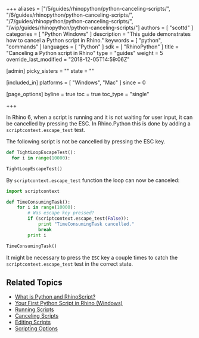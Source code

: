 +++
aliases = ["/5/guides/rhinopython/python-canceling-scripts/", "/6/guides/rhinopython/python-canceling-scripts/", "/7/guides/rhinopython/python-canceling-scripts/", "/wip/guides/rhinopython/python-canceling-scripts/"]
authors = [ "scottd" ]
categories = [ "Python Windows" ]
description = "This guide demonstrates how to cancel a Python script in Rhino."
keywords = [ "python", "commands" ]
languages = [ "Python" ]
sdk = [ "RhinoPython" ]
title = "Canceling a Python script in Rhino"
type = "guides"
weight = 5
override_last_modified = "2018-12-05T14:59:06Z"

[admin]
picky_sisters = ""
state = ""

[included_in]
platforms = [ "Windows", "Mac" ]
since = 0

[page_options]
byline = true
toc = true
toc_type = "single"

+++

In Rhino 6, when a script is running and it is not waiting for user input, it can be cancelled by pressing the ESC.  In Rhino.Python this is done by adding a `scriptcontext.escape_test` test.

The following script is not be cancelled by pressing the ESC key.

```python
def TightLoopEscapeTest():
  for i in range(10000):

TightLoopEscapeTest()
```
By `scriptcontext.escape_test` function the loop can now be canceled:

```python
import scriptcontext

def TimeConsumingTask():    
    for i in range(10000):
        # Was escape key pressed?
        if (scriptcontext.escape_test(False)):
            print "TimeConsumingTask cancelled."
            break
        print i

TimeConsumingTask()
```

It might be necessary to press the `ESC` key a couple times to catch the `scriptcontext.escape_test` test in the correct state.

## Related Topics

- [What is Python and RhinoScript?](/guides/rhinopython/what-is-rhinopython)
- [Your First Python Script in Rhino (Windows)](/guides/rhinopython/your-first-python-script-in-rhino-windows)
- [Running Scripts](/guides/rhinopython/python-running-scripts)
- [Canceling Scripts](/guides/rhinopython/python-canceling-scripts)
- [Editing Scripts](/guides/rhinopython/python-editing-scripts)
- [Scripting Options](/guides/rhinopython/python-scripting-options)
